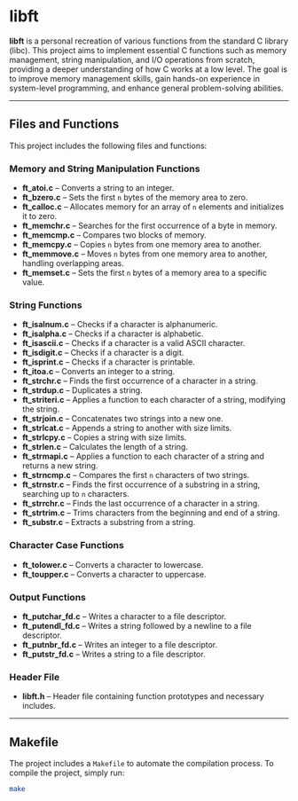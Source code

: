 # libft

**libft** is a personal recreation of various functions from the standard C library (libc). This project aims to implement essential C functions such as memory management, string manipulation, and I/O operations from scratch, providing a deeper understanding of how C works at a low level. The goal is to improve memory management skills, gain hands-on experience in system-level programming, and enhance general problem-solving abilities.

---

## Files and Functions

This project includes the following files and functions:

### Memory and String Manipulation Functions
- **ft_atoi.c** – Converts a string to an integer.
- **ft_bzero.c** – Sets the first `n` bytes of the memory area to zero.
- **ft_calloc.c** – Allocates memory for an array of `n` elements and initializes it to zero.
- **ft_memchr.c** – Searches for the first occurrence of a byte in memory.
- **ft_memcmp.c** – Compares two blocks of memory.
- **ft_memcpy.c** – Copies `n` bytes from one memory area to another.
- **ft_memmove.c** – Moves `n` bytes from one memory area to another, handling overlapping areas.
- **ft_memset.c** – Sets the first `n` bytes of a memory area to a specific value.

### String Functions
- **ft_isalnum.c** – Checks if a character is alphanumeric.
- **ft_isalpha.c** – Checks if a character is alphabetic.
- **ft_isascii.c** – Checks if a character is a valid ASCII character.
- **ft_isdigit.c** – Checks if a character is a digit.
- **ft_isprint.c** – Checks if a character is printable.
- **ft_itoa.c** – Converts an integer to a string.
- **ft_strchr.c** – Finds the first occurrence of a character in a string.
- **ft_strdup.c** – Duplicates a string.
- **ft_striteri.c** – Applies a function to each character of a string, modifying the string.
- **ft_strjoin.c** – Concatenates two strings into a new one.
- **ft_strlcat.c** – Appends a string to another with size limits.
- **ft_strlcpy.c** – Copies a string with size limits.
- **ft_strlen.c** – Calculates the length of a string.
- **ft_strmapi.c** – Applies a function to each character of a string and returns a new string.
- **ft_strncmp.c** – Compares the first `n` characters of two strings.
- **ft_strnstr.c** – Finds the first occurrence of a substring in a string, searching up to `n` characters.
- **ft_strrchr.c** – Finds the last occurrence of a character in a string.
- **ft_strtrim.c** – Trims characters from the beginning and end of a string.
- **ft_substr.c** – Extracts a substring from a string.

### Character Case Functions
- **ft_tolower.c** – Converts a character to lowercase.
- **ft_toupper.c** – Converts a character to uppercase.

### Output Functions
- **ft_putchar_fd.c** – Writes a character to a file descriptor.
- **ft_putendl_fd.c** – Writes a string followed by a newline to a file descriptor.
- **ft_putnbr_fd.c** – Writes an integer to a file descriptor.
- **ft_putstr_fd.c** – Writes a string to a file descriptor.

### Header File
- **libft.h** – Header file containing function prototypes and necessary includes.

---

## Makefile

The project includes a `Makefile` to automate the compilation process. To compile the project, simply run:

```bash
make
```
